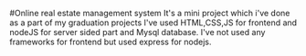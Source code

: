#Online real estate management system
It's a mini project which i've done as a part of my graduation projects
I've used HTML,CSS,JS for frontend and nodeJS for server sided part and Mysql database.
I've not used any frameworks for frontend but used express for nodejs.
